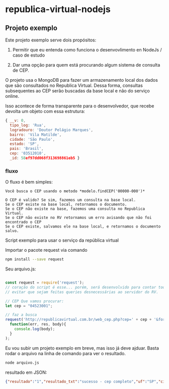 # republica-virtual-nodejs

## Projeto exemplo
Este projeto exemplo serve dois propósitos:

1) Permitir que eu entenda como funciona o desenvovlimento en NodeJs / caso de estudo

2) Dar uma opção para quem está procurando algum sistema de consulta de CEP.

O projeto usa o MongoDB para fazer um armazenamento local dos dados que são consultados no Republica Virtual. Dessa forma, consultas 
subsequentes ao CEP serão buscadas da base local e não do serviço online.

Isso acontece de forma transparente para o desenvolvedor, que recebe devolta um objeto com essa estrutura:

```Javascript
{ __v: 0,
  tipo_log: 'Rua',
  logradouro: 'Doutor Pelágio Marques',
  bairro: 'Vila Matilde',
  cidade: 'São Paulo',
  estado: 'SP',
  pais: 'Brasil',
  cep: '03512010',
  _id: 58ef97dd068f313698861eb5 }
```

### fluxo
O fluxo é bem simples:
```
Você busca o CEP usando o metodo *modelo.findCEP('00000-000')*

O CEP é valido? Se sim, fazemos um consulta na base local.
Se o CEP existe na base local, retornamos o documento.
Se o CEP não existe na base, fazemos uma consulta no Republica Virtual.
Se o CEP não existe no RV retornamos um erro avisando que não foi encontrado o CEP
Se o CEP existe, salvamos ele na base local, e retornamos o documento salvo.

```


Script exemplo para usar o serviço da república virtual

Importar o pacote request via comando 
```bash
npm install --save request
```

Seu arquivo.js:
```Javascript

const request = require('request');
// coração do script é esse... porém, será desenvolvido para contar todos os ceps que são consultados para
// evitar que sejam feitas queries desnecessárias ao servidor do RV.

// CEP Que vamos procurar:
let cep = "04523001";

// faz a busca
request('http://republicavirtual.com.br/web_cep.php?cep=' + cep + '&formato=json', 
  function(err, res, body){
    console.log(body);
  }
);
```

Eu vou subir um projeto exemplo em breve, mas isso já deve ajduar.
Basta rodar o arquivo na linha de comando para ver o resultado.
```bash
node arquivo.js
```
resultado em JSON:
```json
{"resultado":"1","resultado_txt":"sucesso - cep completo","uf":"SP","cidade":"S\u00e3o Paulo","bairro":"Indian\u00f3polis","tipo_logradouro":"Avenida","logradouro":"Macuco"}
```

